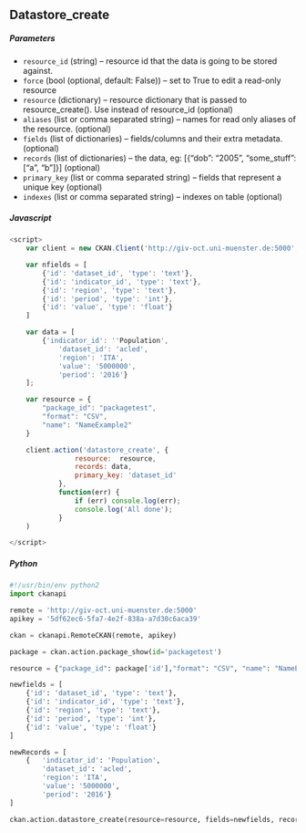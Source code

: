 ## Datastore_create
##### Parameters
*	`resource_id` (string) – resource id that the data is going to be stored against.
*	`force` (bool (optional, default: False)) – set to True to edit a read-only resource
*	`resource` (dictionary) – resource dictionary that is passed to resource_create(). Use instead of resource_id (optional)
*	`aliases` (list or comma separated string) – names for read only aliases of the resource. (optional)
*	`fields` (list of dictionaries) – fields/columns and their extra metadata. (optional)
*	`records` (list of dictionaries) – the data, eg: [{“dob”: “2005”, “some_stuff”: [“a”, “b”]}] (optional)
*	`primary_key` (list or comma separated string) – fields that represent a unique key (optional)
*	`indexes` (list or comma separated string) – indexes on table (optional)


##### Javascript
```javascript
<script>
    var client = new CKAN.Client('http://giv-oct.uni-muenster.de:5000', '5df62ec6-5fa7-4e2f-838a-a7d30c6aca39');

    var nfields = [
        {'id': 'dataset_id', 'type': 'text'},
        {'id': 'indicator_id', 'type': 'text'},
        {'id': 'region', 'type': 'text'},
        {'id': 'period', 'type': 'int'},
        {'id': 'value', 'type': 'float'}
    ]

    var data = [
        {'indicator_id': ''Population',
            'dataset_id': 'acled',
            'region': 'ITA',
            'value': '5000000',
            'period': '2016'}
    ];

    var resource = {
        "package_id": "packagetest",
        "format": "CSV",
        "name": "NameExample2"
    }

    client.action('datastore_create', {
                resource:  resource,
                records: data,
                primary_key: 'dataset_id'
            },
            function(err) {
                if (err) console.log(err);
                console.log('All done');
            }
    )

</script>
```

##### Python
```python
#!/usr/bin/env python2
import ckanapi

remote = 'http://giv-oct.uni-muenster.de:5000'
apikey = '5df62ec6-5fa7-4e2f-838a-a7d30c6aca39'

ckan = ckanapi.RemoteCKAN(remote, apikey)

package = ckan.action.package_show(id='packagetest')

resource = {"package_id": package['id'],"format": "CSV", "name": "NameExample"}

newfields = [
    {'id': 'dataset_id', 'type': 'text'},
    {'id': 'indicator_id', 'type': 'text'},
    {'id': 'region', 'type': 'text'},
    {'id': 'period', 'type': 'int'},
    {'id': 'value', 'type': 'float'}
]

newRecords = [
    {	'indicator_id': 'Population',
        'dataset_id': 'acled',
        'region': 'ITA',
        'value': '5000000',
        'period': '2016'}
]

ckan.action.datastore_create(resource=resource, fields=newfields, records=newRecords, primary_key='dataset_id')
```
